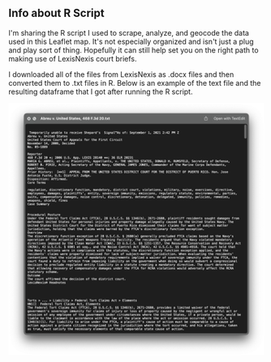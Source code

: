 ## Info about R Script

I'm sharing the R script I used to scrape, analyze, and geocode the data used in this Leaflet map. It's not especially organized and isn't just a plug and play sort of thing. Hopefully it can still help set you on the right path to making use of LexisNexis court briefs.

I downloaded all of the files from LexisNexis as .docx files and then converted them to .txt files in R. Below is an example of the text file and the resulting dataframe that I got after running the R script.

![Example Text Document](https://github.com/klausmayr/weinberg-legacy/blob/main/r-script/example-txt-document.png?raw=true)
